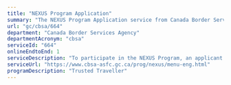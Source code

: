 ```yaml
---
title: "NEXUS Program Application"
summary: "The NEXUS Program Application service from Canada Border Services Agency is available end-to-end online, according to the GC Service Inventory."
url: "gc/cbsa/664"
department: "Canada Border Services Agency"
departmentAcronym: "cbsa"
serviceId: "664"
onlineEndtoEnd: 1
serviceDescription: "To participate in the NEXUS Program, an applicant must submit, along with the requisite application fee, either an online application through the  new Trusted Traveller Programs Portal that is operated by US Customs and Border Protection (CBP), or a paper application to the CBSA, which will process the application through one of its Canadian Processing Centres (either in Montreal, QC, or Niagara Falls, ON). The application processing involves a risk assessment of the clients by both the US CBP and the CBSA to determine whether they meet the requirements to participate in the program, followed by an interview at an enrolment center by CBP and CBSA officers to finalize enrolment."
serviceUrl: "https://www.cbsa-asfc.gc.ca/prog/nexus/menu-eng.html"
programDescription: "Trusted Traveller"
---
```

